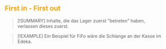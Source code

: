 ## <font color = "orange">First in - First out</font>

>[!SUMMARY]
>Inhalte, die das Lager zuerst "betreten" haben, verlassen dieses zuerst.

>[!EXAMPLE]
>Ein Beispiel für FiFo wäre die Schlange an der Kasse im Edeka.

